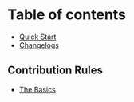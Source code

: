 # Table of contents

* [Quick Start](README.md)
* [Changelogs](changelogs.md)

## Contribution Rules

* [The Basics](rules/basics.md)

